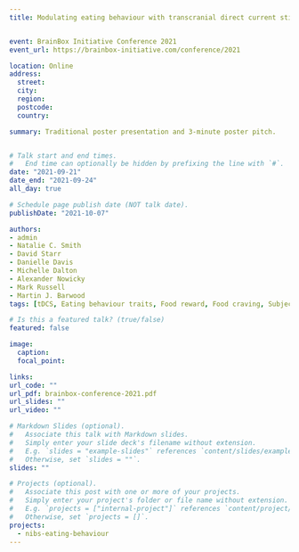 ```yaml
---
title: Modulating eating behaviour with transcranial direct current stimulation (tDCS) - A systematic literature review on the impact of eating behaviour traits


event: BrainBox Initiative Conference 2021
event_url: https://brainbox-initiative.com/conference/2021

location: Online
address:
  street: 
  city: 
  region: 
  postcode: 
  country: 

summary: Traditional poster presentation and 3-minute poster pitch.


# Talk start and end times.
#   End time can optionally be hidden by prefixing the line with `#`.
date: "2021-09-21"
date_end: "2021-09-24"
all_day: true

# Schedule page publish date (NOT talk date).
publishDate: "2021-10-07"

authors:
- admin
- Natalie C. Smith
- David Starr
- Danielle Davis
- Michelle Dalton
- Alexander Nowicky
- Mark Russell
- Martin J. Barwood
tags: [tDCS, Eating behaviour traits, Food reward, Food craving, Subjective appetite]

# Is this a featured talk? (true/false)
featured: false

image:
  caption: 
  focal_point: 

links:
url_code: ""
url_pdf: brainbox-conference-2021.pdf
url_slides: ""
url_video: ""

# Markdown Slides (optional).
#   Associate this talk with Markdown slides.
#   Simply enter your slide deck's filename without extension.
#   E.g. `slides = "example-slides"` references `content/slides/example-slides.md`.
#   Otherwise, set `slides = ""`.
slides: ""

# Projects (optional).
#   Associate this post with one or more of your projects.
#   Simply enter your project's folder or file name without extension.
#   E.g. `projects = ["internal-project"]` references `content/project/deep-learning/index.md`.
#   Otherwise, set `projects = []`.
projects: 
  - nibs-eating-behaviour
---
```

